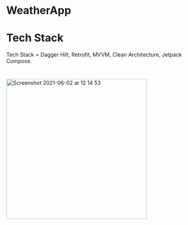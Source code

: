 # WeatherApp

# Tech Stack
Tech Stack = Dagger Hilt, Retrofit, MVVM, Clean Architecture, Jetpack Compose.
#

<img width="373" alt="Screenshot 2021-06-02 at 12 14 53" src="https://user-images.githubusercontent.com/32542424/222547431-a44a0b51-4aad-44cf-b0d9-9f5d70ff06fd.jpeg">
